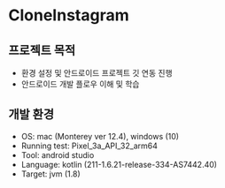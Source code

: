 # CloneInstagram

## 프로젝트 목적
- 환경 설정 및 안드로이드 프로젝트 깃 연동 진행
- 안드로이드 개발 플로우 이해 및 학습

## 개발 환경
- OS: mac (Monterey ver 12.4), windows (10)
- Running test: Pixel_3a_API_32_arm64
- Tool: android studio
- Language: kotlin (211-1.6.21-release-334-AS7442.40)
- Target: jvm (1.8)

